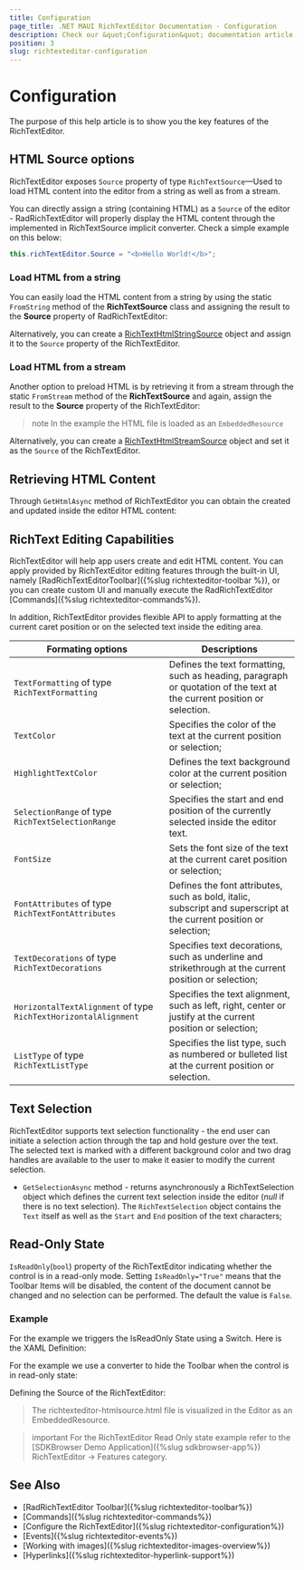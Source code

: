 ```yaml
---
title: Configuration
page_title: .NET MAUI RichTextEditor Documentation - Configuration
description: Check our &quot;Configuration&quot; documentation article for Telerik RichTextEditor for .NET MAUI control.
position: 3
slug: richtexteditor-configuration
---
```


# Configuration

The purpose of this help article is to show you the key features of the RichTextEditor.

## HTML Source options

RichTextEditor exposes `Source` property of type `RichTextSource`&mdash;Used to load HTML content into the editor from a string as well as from a stream. 

You can directly assign a string (containing HTML) as a <code>Source</code> of the editor - RadRichTextEditor will properly display the HTML content through the implemented in RichTextSource implicit converter. Check a simple example on this below:

```C#
this.richTextEditor.Source = "<b>Hello World!</b>";
```

### Load HTML from a string

You can easily load the HTML content from a string by using the static <code>FromString</code> method of the **RichTextSource** class and assigning the result to the **Source** property of RadRichTextEditor:

<snippet id='richtexteditor-getting-started' />

Alternatively, you can create a [RichTextHtmlStringSource](/devtools/xamarin/api/telerik.xamarinforms.richtexteditor.richtexthtmlstringsource) object and assign it to the <code>Source</code> property of the RichTextEditor.

### Load HTML from a stream

Another option to preload HTML is by retrieving it from a stream through the static <code>FromStream</code> method of the **RichTextSource** and again,  assign the result to the **Source** property of the RichTextEditor:

<snippet id='richtexteditor-keyfeatures-fromstream' />

>note In the example the HTML file is loaded as an `EmbeddedResource` 

Alternatively, you can create a [RichTextHtmlStreamSource](/devtools/xamarin/api/telerik.xamarinforms.richtexteditor.richtexthtmlstreamsource) object and set it as the <code>Source</code> of the RichTextEditor.

## Retrieving HTML Content

Through `GetHtmlAsync` method of RichTextEditor you can obtain the created and updated inside the editor HTML content:

<snippet id='richtexteditor-keyfeatures-gethtml' />

## RichText Editing Capabilities

RichTextEditor will help app users create and edit HTML content. You can apply provided by RichTextEditor editing features through the built-in UI, namely [RadRichTextEditorToolbar]({%slug richtexteditor-toolbar %}), or you can create custom UI and manually execute the RadRichTextEditor [Commands]({%slug richtexteditor-commands%}).

In addition, RichTextEditor provides flexible API to apply formatting at the current caret position or on the selected text inside the editing area.

| Formating options | Descriptions |
| ------------- | --------------- |
| `TextFormatting` of type `RichTextFormatting` | Defines the text formatting, such as heading, paragraph or quotation of the text at the current position or selection. |
| `TextColor` | Specifies the color of the text at the current position or selection; |
| `HighlightTextColor` | Defines the text background color at the current position or selection; |
| `SelectionRange` of type `RichTextSelectionRange` | Specifies the start and end position of the currently selected inside the editor text. |
| `FontSize` | Sets the font size of the text at the current caret position or selection; |
| `FontAttributes` of type `RichTextFontAttributes` | Defines the font attributes, such as bold, italic, subscript and superscript at the current position or selection; |
| `TextDecorations` of type `RichTextDecorations` | Specifies text decorations, such as underline and strikethrough at the current position or selection; |
| `HorizontalTextAlignment` of type `RichTextHorizontalAlignment` | Specifies the text alignment, such as left, right, center or justify at the current position or selection; |
| `ListType` of type `RichTextListType` | Specifies the list type, such as numbered or bulleted list at the current position or selection. |

## Text Selection

RichTextEditor supports text selection functionality - the end user can initiate a selection action through the tap and hold gesture over the text. The selected text is marked with a different background color and two drag handles are available to the user to make it easier to modify the current selection. 

* `GetSelectionAsync` method - returns asynchronously a RichTextSelection object which defines the current text selection inside the editor (*null* if there is no text selection). The <code>RichTextSelection</code> object contains the `Text` itself as well as the `Start` and `End` position of the text characters;
	
## Read-Only State

`IsReadOnly`(`bool`) property of the RichTextEditor indicating whether the control is in a read-only mode. Setting `IsReadOnly="True"` means that the Toolbar Items will be disabled, the content of the document cannot be changed and no selection can be performed. The default the value is `False`. 

### Example

For the example we triggers the IsReadOnly State using a Switch. Here is the XAML Definition:

<snippet id='richtexteditor-readonly-state' />

For the example we use a converter to hide the Toolbar when the control is in read-only state:

<snippet id='richtexteditor-readonly-converter' />

Defining the Source of the RichTextEditor:

<snippet id='richtexteditor-readonly-state-code-behind' />

> The richtexteditor-htmlsource.html file is visualized in the Editor as an EmbeddedResource.

>important For the RichTextEditor Read Only state example refer to the [SDKBrowser Demo Application]({%slug sdkbrowser-app%}) RichTextEditor -> Features category.

## See Also

- [RadRichTextEditor Toolbar]({%slug richtexteditor-toolbar%})
- [Commands]({%slug richtexteditor-commands%})
- [Configure the RichTextEditor]({%slug richtexteditor-configuration%})
- [Events]({%slug richtexteditor-events%})
- [Working with images]({%slug richtexteditor-images-overview%})
- [Hyperlinks]({%slug richtexteditor-hyperlink-support%})
